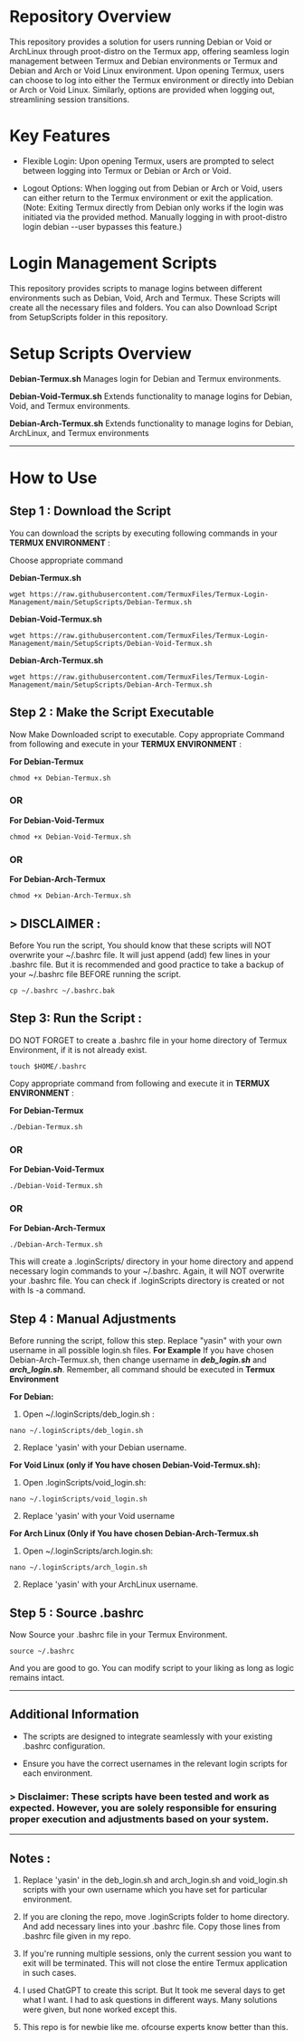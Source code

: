 # Repository Overview

This repository provides a solution for users running Debian or Void or ArchLinux through proot-distro on the Termux app, offering seamless login management between Termux and Debian environments or Termux and Debian and Arch or Void Linux environment. Upon opening Termux, users can choose to log into either the Termux environment or directly into Debian or Arch or Void Linux. Similarly, options are provided when logging out, streamlining session transitions.

# Key Features

- Flexible Login: Upon opening Termux, users are prompted to select between logging into Termux or Debian or Arch or Void. 

- Logout Options: When logging out from Debian or Arch or Void, users can either return to the Termux environment or exit the application. (Note: Exiting Termux directly from Debian only works if the login was initiated via the provided method. Manually logging in with proot-distro login debian --user <your-username> bypasses this feature.)

# Login Management Scripts

This repository provides scripts to manage logins between different environments such as Debian, Void, Arch and Termux. These Scripts will create all the necessary files and folders. You can also Download Script from SetupScripts folder in this repository.

# Setup Scripts Overview

**Debian-Termux.sh**
Manages login for Debian and Termux environments.

**Debian-Void-Termux.sh**
Extends functionality to manage logins for Debian, Void, and Termux environments. 

**Debian-Arch-Termux.sh**
Extends functionality to manage logins for Debian,
 ArchLinux, and Termux environments

---

# How to Use

## Step 1 : Download the Script

You can download the scripts by executing following commands in your **TERMUX ENVIRONMENT** :

Choose appropriate command

**Debian-Termux.sh**

```
wget https://raw.githubusercontent.com/TermuxFiles/Termux-Login-Management/main/SetupScripts/Debian-Termux.sh
```

**Debian-Void-Termux.sh**

```
wget https://raw.githubusercontent.com/TermuxFiles/Termux-Login-Management/main/SetupScripts/Debian-Void-Termux.sh
```

**Debian-Arch-Termux.sh**

```
wget https://raw.githubusercontent.com/TermuxFiles/Termux-Login-Management/main/SetupScripts/Debian-Arch-Termux.sh
```

## Step 2 : Make the Script Executable

Now Make Downloaded script to executable. Copy appropriate Command from following and execute in your **TERMUX ENVIRONMENT** :

**For Debian-Termux**

```
chmod +x Debian-Termux.sh
```

### OR

**For Debian-Void-Termux**

```
chmod +x Debian-Void-Termux.sh
```

### OR

**For Debian-Arch-Termux**

```
chmod +x Debian-Arch-Termux.sh
```

## > DISCLAIMER :                    

Before You run the script, You should know that these scripts will NOT overwrite your ~/.bashrc file. It will just append (add) few lines in your .bashrc file. But it is recommended and good practice to take a backup of your ~/.bashrc file BEFORE running the script. 

```
cp ~/.bashrc ~/.bashrc.bak
```

## Step 3: Run the Script :

DO NOT FORGET to create a .bashrc file in your home directory of Termux Environment, if it is not already exist. 

```
touch $HOME/.bashrc
```

Copy appropriate command from following and execute it in **TERMUX ENVIRONMENT** :

**For Debian-Termux**

```
./Debian-Termux.sh
```

### OR

**For Debian-Void-Termux**

```
./Debian-Void-Termux.sh
```

### OR

**For Debian-Arch-Termux**

```
./Debian-Arch-Termux.sh
```

This will create a .loginScripts/ directory in your home directory and append necessary login commands to your ~/.bashrc. Again, it will NOT overwrite your .bashrc file. You can check if .loginScripts directory is created or not  with ls -a command.

## Step 4 : Manual Adjustments

Before running the script, follow this step. Replace "yasin" with your own username in all possible login.sh files.
**For Example**
If you have chosen Debian-Arch-Termux.sh, then change username in ***deb_login.sh*** and ***arch_login.sh***.
Remember, all command should be executed in **Termux Environment**

**For Debian:**
1. Open ~/.loginScripts/deb_login.sh :

```
nano ~/.loginScripts/deb_login.sh
```

2. Replace 'yasin' with your Debian username.
 
**For Void Linux (only if You have chosen Debian-Void-Termux.sh):**

1. Open .loginScripts/void_login.sh:

```
nano ~/.loginScripts/void_login.sh
```

2. Replace 'yasin' with your Void username

**For Arch Linux (Only if You have chosen Debian-Arch-Termux.sh**

1. Open ~/.loginScripts/arch.login.sh:

```
nano ~/.loginScripts/arch_login.sh
```

2. Replace 'yasin' with your ArchLinux username.

## Step 5 : Source .bashrc

Now Source your .bashrc file in your Termux Environment.

```
source ~/.bashrc
```
And you are good to go. You can modify script to your liking as long as logic remains intact. 

---

## Additional Information

- The scripts are designed to integrate seamlessly with your existing .bashrc configuration.

- Ensure you have the correct usernames in the relevant login scripts for each environment.


### > Disclaimer: These scripts have been tested and work as expected. However, you are solely responsible for ensuring proper execution and adjustments based on your system.

___

## Notes :

1. Replace 'yasin' in the deb_login.sh and arch_login.sh and void_login.sh scripts with your own username which you have set for particular environment.

2. If you are cloning the repo, move .loginScripts folder to home directory. And add necessary lines into your .bashrc file. Copy those lines from .bashrc file given in my repo.

3. If you're running multiple sessions, only the current session you want to exit will be terminated. This will not close the entire Termux application in such cases.

4. I used ChatGPT to create this script. But It took me several days to get what I want. I had to ask questions in different ways. Many solutions were given, but none worked except this.

5. This repo is for newbie like me. ofcourse experts know better than this.

